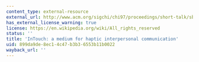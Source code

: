 ```yaml
---
content_type: external-resource
external_url: http://www.acm.org/sigchi/chi97/proceedings/short-talk/sbb.htm
has_external_license_warning: true
license: https://en.wikipedia.org/wiki/All_rights_reserved
status: ''
title: 'InTouch: a medium for haptic interpersonal communication'
uid: 899da9de-8ec1-4c47-b3b3-6553b11b0022
wayback_url: ''
---
```

